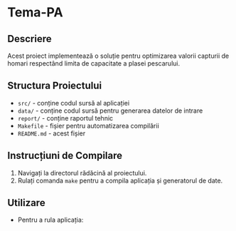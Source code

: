 # Tema-PA

## Descriere
Acest proiect implementează o soluție pentru optimizarea valorii capturii de homari respectând limita de capacitate a plasei pescarului.

## Structura Proiectului
- `src/` - conține codul sursă al aplicației
- `data/` - conține codul sursă pentru generarea datelor de intrare
- `report/` - conține raportul tehnic
- `Makefile` - fișier pentru automatizarea compilării
- `README.md` - acest fișier

## Instrucțiuni de Compilare
1. Navigați la directorul rădăcină al proiectului.
2. Rulați comanda `make` pentru a compila aplicația și generatorul de date.

## Utilizare
- Pentru a rula aplicația:
